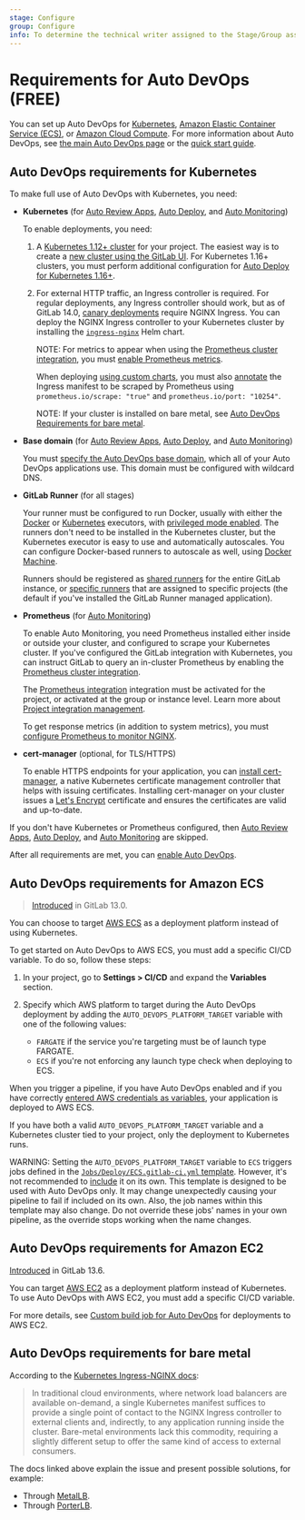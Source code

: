 ```yaml
---
stage: Configure
group: Configure
info: To determine the technical writer assigned to the Stage/Group associated with this page, see https://about.gitlab.com/handbook/engineering/ux/technical-writing/#assignments
---
```


# Requirements for Auto DevOps **(FREE)**

You can set up Auto DevOps for [Kubernetes](#auto-devops-requirements-for-kubernetes),
[Amazon Elastic Container Service (ECS)](#auto-devops-requirements-for-amazon-ecs),
or [Amazon Cloud Compute](#auto-devops-requirements-for-amazon-ecs).
For more information about Auto DevOps, see [the main Auto DevOps page](index.md)
or the [quick start guide](quick_start_guide.md).

## Auto DevOps requirements for Kubernetes

To make full use of Auto DevOps with Kubernetes, you need:

- **Kubernetes** (for [Auto Review Apps](stages.md#auto-review-apps),
  [Auto Deploy](stages.md#auto-deploy), and [Auto Monitoring](stages.md#auto-monitoring))

  To enable deployments, you need:

  1. A [Kubernetes 1.12+ cluster](../../user/project/clusters/index.md) for your
     project. The easiest way is to create a
     [new cluster using the GitLab UI](../../user/project/clusters/add_remove_clusters.md#create-new-cluster).
     For Kubernetes 1.16+ clusters, you must perform additional configuration for
     [Auto Deploy for Kubernetes 1.16+](stages.md#kubernetes-116).
  1. For external HTTP traffic, an Ingress controller is required. For regular
     deployments, any Ingress controller should work, but as of GitLab 14.0,
     [canary deployments](../../user/project/canary_deployments.md) require
     NGINX Ingress. You can deploy the NGINX Ingress controller to your
     Kubernetes cluster by installing the
     [`ingress-nginx`](https://github.com/kubernetes/ingress-nginx/tree/master/charts/ingress-nginx)
     Helm chart.

     NOTE:
     For metrics to appear when using the [Prometheus cluster integration](../../user/clusters/integrations.md#prometheus-cluster-integration), you must [enable Prometheus metrics](https://github.com/kubernetes/ingress-nginx/tree/master/charts/ingress-nginx#prometheus-metrics).

     When deploying [using custom charts](customize.md#custom-helm-chart), you must also
     [annotate](https://kubernetes.io/docs/concepts/overview/working-with-objects/annotations/)
     the Ingress manifest to be scraped by Prometheus using
     `prometheus.io/scrape: "true"` and `prometheus.io/port: "10254"`.

     NOTE:
     If your cluster is installed on bare metal, see
     [Auto DevOps Requirements for bare metal](#auto-devops-requirements-for-bare-metal).

- **Base domain** (for [Auto Review Apps](stages.md#auto-review-apps),
  [Auto Deploy](stages.md#auto-deploy), and [Auto Monitoring](stages.md#auto-monitoring))

  You must [specify the Auto DevOps base domain](index.md#auto-devops-base-domain),
  which all of your Auto DevOps applications use. This domain must be configured
  with wildcard DNS.

- **GitLab Runner** (for all stages)

  Your runner must be configured to run Docker, usually with either the
  [Docker](https://docs.gitlab.com/runner/executors/docker.html)
  or [Kubernetes](https://docs.gitlab.com/runner/executors/kubernetes.html) executors, with
  [privileged mode enabled](https://docs.gitlab.com/runner/executors/docker.html#use-docker-in-docker-with-privileged-mode).
  The runners don't need to be installed in the Kubernetes cluster, but the
  Kubernetes executor is easy to use and automatically autoscales.
  You can configure Docker-based runners to autoscale as well, using
  [Docker Machine](https://docs.gitlab.com/runner/install/autoscaling.html).

  Runners should be registered as [shared runners](../../ci/runners/README.md#shared-runners)
  for the entire GitLab instance, or [specific runners](../../ci/runners/README.md#specific-runners)
  that are assigned to specific projects (the default if you've installed the
  GitLab Runner managed application).

- **Prometheus** (for [Auto Monitoring](stages.md#auto-monitoring))

  To enable Auto Monitoring, you need Prometheus installed either inside or
  outside your cluster, and configured to scrape your Kubernetes cluster.
  If you've configured the GitLab integration with Kubernetes, you can
  instruct GitLab to query an in-cluster Prometheus by enabling
  the [Prometheus cluster integration](../../user/clusters/integrations.md#prometheus-cluster-integration).

  The [Prometheus integration](../../user/project/integrations/prometheus.md)
  integration must be activated for the project, or activated at the group or instance level.
  Learn more about [Project integration management](../../user/admin_area/settings/project_integration_management.md).

  To get response metrics (in addition to system metrics), you must
  [configure Prometheus to monitor NGINX](../../user/project/integrations/prometheus_library/nginx_ingress.md#configuring-nginx-ingress-monitoring).

- **cert-manager** (optional, for TLS/HTTPS)

  To enable HTTPS endpoints for your application, you can [install cert-manager](https://cert-manager.io/docs/installation/kubernetes/),
  a native Kubernetes certificate management controller that helps with issuing
  certificates. Installing cert-manager on your cluster issues a
  [Let's Encrypt](https://letsencrypt.org/) certificate and ensures the
  certificates are valid and up-to-date.

If you don't have Kubernetes or Prometheus configured, then
[Auto Review Apps](stages.md#auto-review-apps),
[Auto Deploy](stages.md#auto-deploy), and [Auto Monitoring](stages.md#auto-monitoring)
are skipped.

After all requirements are met, you can [enable Auto DevOps](index.md#enable-or-disable-auto-devops).

## Auto DevOps requirements for Amazon ECS

> [Introduced](https://gitlab.com/gitlab-org/gitlab/-/issues/208132) in GitLab 13.0.

You can choose to target [AWS ECS](../../ci/cloud_deployment/index.md) as a deployment platform instead of using Kubernetes.

To get started on Auto DevOps to AWS ECS, you must add a specific CI/CD variable.
To do so, follow these steps:

1. In your project, go to **Settings > CI/CD** and expand the **Variables**
   section.

1. Specify which AWS platform to target during the Auto DevOps deployment
   by adding the `AUTO_DEVOPS_PLATFORM_TARGET` variable with one of the following values:
   - `FARGATE` if the service you're targeting must be of launch type FARGATE.
   - `ECS` if you're not enforcing any launch type check when deploying to ECS.

When you trigger a pipeline, if you have Auto DevOps enabled and if you have correctly
[entered AWS credentials as variables](../../ci/cloud_deployment/index.md#deploy-your-application-to-the-aws-elastic-container-service-ecs),
your application is deployed to AWS ECS.

If you have both a valid `AUTO_DEVOPS_PLATFORM_TARGET` variable and a Kubernetes cluster tied to your project,
only the deployment to Kubernetes runs.

WARNING:
Setting the `AUTO_DEVOPS_PLATFORM_TARGET` variable to `ECS` triggers jobs
defined in the [`Jobs/Deploy/ECS.gitlab-ci.yml` template](https://gitlab.com/gitlab-org/gitlab/-/blob/master/lib/gitlab/ci/templates/Jobs/Deploy/ECS.gitlab-ci.yml).
However, it's not recommended to [include](../../ci/yaml/README.md#includetemplate)
it on its own. This template is designed to be used with Auto DevOps only. It may change
unexpectedly causing your pipeline to fail if included on its own. Also, the job
names within this template may also change. Do not override these jobs' names in your
own pipeline, as the override stops working when the name changes.

## Auto DevOps requirements for Amazon EC2

[Introduced](https://gitlab.com/gitlab-org/gitlab/-/issues/216008) in GitLab 13.6.

You can target [AWS EC2](../../ci/cloud_deployment/index.md)
as a deployment platform instead of Kubernetes. To use Auto DevOps with AWS EC2, you must add a
specific CI/CD variable.

For more details, see [Custom build job for Auto DevOps](../../ci/cloud_deployment/index.md#custom-build-job-for-auto-devops)
for deployments to AWS EC2.

## Auto DevOps requirements for bare metal

According to the [Kubernetes Ingress-NGINX docs](https://kubernetes.github.io/ingress-nginx/deploy/baremetal/):

> In traditional cloud environments, where network load balancers are available on-demand,
a single Kubernetes manifest suffices to provide a single point of contact to the NGINX Ingress
controller to external clients and, indirectly, to any application running inside the cluster.
Bare-metal environments lack this commodity, requiring a slightly different setup to offer the
same kind of access to external consumers.

The docs linked above explain the issue and present possible solutions, for example:

- Through [MetalLB](https://github.com/metallb/metallb).
- Through [PorterLB](https://github.com/kubesphere/porterlb).
